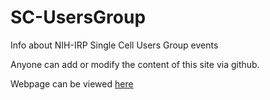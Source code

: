 # SC-UsersGroup
Info about NIH-IRP Single Cell Users Group events

Anyone can add or modify the content of this site via github.

Webpage can be viewed  <a href="https://NIH-IRP-SingleCell.github.io/SC-UsersGroup/">here</a>
